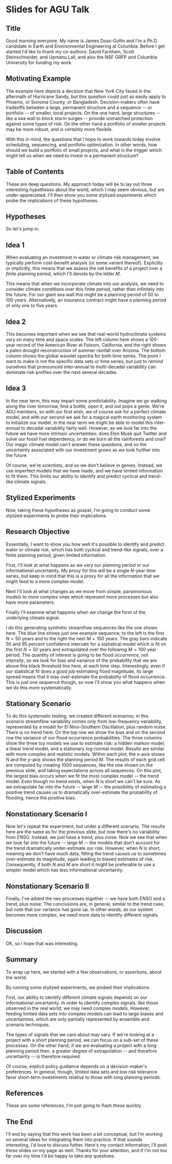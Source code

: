 # Slides for AGU Talk

## Title

Good morning everyone.
My name is James Doss-Gollin and I'm a Ph.D. candidate in Earth and Environmental Engineering at Columbia.
Before I get started I'd like to thank my co-authors: David Farnham, Scott Steinschneider, and Upmanu Lall, and also the NSF GRFP and Columbia University for funding my work.

## Motivating Example

The example here depicts a decision that New York City faced in the aftermath of Hurricane Sandy, but this question could just as easily apply to Phoenix, or Sonoma County, or Bangladesh.
Decision-makers often have tradeoffs between a large, permanent structure and a sequence -- or portfolio -- of smaller, local projects.
On the one hand, large structures -- like a sea wall to block storm surges -- provide unmatched protection against some types of risk.
On the other hand a portfolio of smaller projects may be more robust, and is certainly more flexible.

With this in mind, the questions that I hope to work towards today involve scheduling, sequencing, and portfolio optimization.
In other words, how should we build a portfolio of small projects, and what is the trigger which might tell us when we need to invest in a permanent structure?

## Table of Contents

These are deep questions.
My approach today will be to lay out three interesting hypotheses about the world, which I may seem obvious, but are under-appreciated.
I'll then show you some stylized experiments which probe the implications of these hypotheses.

## Hypotheses

So let's jump in.

## Idea 1

When evaluating an investment in water or climate risk management, we typically perform cost-benefit analysis (or some variant thereof).
Explicitly or implicitly, this means that we assess the net benefits of a project over a *finite* planning period, which I'll denote by the letter $M$.

This means that when we incorporate climate into our analysis, we need to consider climate conditions over this finite period, rather than infinitely into the future.
For our giant sea wall this might be a planning period of 50 to 100 years.
Alternatively, an insurance contract might have a planning period of only one to five years.

## Idea 2

This becomes important when we see that real-world hydroclimate systems vary on many time and space scales.
The left column here shows a 100-year record of the American River at Folsom, California, and the right shows a paleo drought reconstruction of summer rainfall over Arizona.
The bottom column shows the global wavelet spectra for both time series.
The point I want to make is not the specific data sets or time series, but just to remind ourselves that pronounced inter-annual to multi-decadal variability can dominate risk profiles over the next several decades.

## Idea 3

In the near term, this may impart some predictability.
Imagine we go walking along the river tomorrow, find a bottle, open it, and out pops a genie.
We're AGU members, so with our first wish, we of course ask for a perfect climate model, and with our second we ask for a magical earth monitoring system to initialize our model.
In the near term we might be able to model this inter-annual to decadal variability fairly well.
However, as we look far into the future we have more intrinsic uncertainties: does Elon Musk quit Twitter and solve our fossil fuel dependency, or do we burn all the rainforests and coal?
Our magic climate model can't answer these questions, and so the uncertainty associated with our investment grows as we look further into the future.

Of course, we're scientists, and so we don't believe in genies.
Instead, we use imperfect models that we have made, and we have limited information to fit them.
This limits our ability to identify and predict cyclical and trend-like climate signals.

## Stylized Experiments

Now, taking these hypotheses as gospel, I'm going to conduct some stylized experiments to probe their implications.

## Research Objective

Essentially, I want to show you how well it's possible to identify and predict water or climate risk, which has both cyclical and trend-like signals, over a finite planning period, given limited information.

First, I'll look at what happens as we vary our planning period or our informational uncertainty.
My proxy for this will be a single $N$-year time series, but keep in mind that this is a proxy for all the information that we might feed to a more complex model.

Next I'll look at what changes as we move from simple, parsimonious models to more complex ones which represent more processes but also have more parameters.

Finally I'll examine what happens when we change the form of the underlying climate signal.

I do this generating synthetic streamflow sequences like the one shown here.
The blue line shows just one example sequence; to the left is the first $N=50$ years and to the right the next $M=100$ years.
The gray bars indicate 50 and 95 percent confidence intervals for a statistical model which is fit on the first $N=50$ years and extrapolated over the following $M=100$ year period.
The quantity of interest is going to be flood *occurrence*, not *intensity*, so we look for bias and variance of the probability that we are above this black threshold line here, at each time step.
Interestingly, even if our statistical fit does a good job estimating flood magnitude, its large spread means that it may over-estimate the probability of flood occurrence.
This is just one sequence though, so now I'll show you what happens when we do this more systematically.

## Stationary Scenario

To do this systematic testing, we created different scenarios; in this scenario streamflow variability comes only from low-frequency variability, represented by a model for El Nino-Southern Oscillation, plus random noise.
There is no trend here.
On the top row we show the bias and on the second row the variance of our flood occurrence probabilities.
The three columns show the three toy models we use to estimate risk: a hidden markov model, a linear trend model, and a stationary log-normal model.
Results are similar with more complex and realistic models.
Within each plot, the $x$-axis shows $N$ and the $y$-axis shows the planning period $M$.
The results of each grid cell are computed by creating 1000 sequences, like the one shown on the previous slide, and taking expectations across all sequences.
On this plot, the largest bias occurs when we fit the most complex model -- the trend model.
Even though no trend exists, when $N$ is short we can't be sure.
As we extrapolate far into the future -- large $M$ -- the possibility of estimating a positive trend causes us to dramatically over-estimate the probability of flooding, hence the positive bias.

## Nonstationary Scenario I

Now let's repeat the experiment, but under a different scenario.
The results here are the same as for the previous slide, but now there's no variability from ENSO.
Instead, we just have a trend, plus noise.
Now we see that when we look far into the future -- large $M$ -- the models that don't account for the trend  dramatically under-estimate our risk.
However, when $N$ is short, meaning we don't have much data, fitting the trend causes us to sometimes over-estimate its magnitude, again leading to biased estimates of risk.
Consequently, if both $N$ and $M$ are short it might be preferable to use a simpler model which has less informational uncertainty.

## Nonstationary Scenario II

Finally, I've added the two processes together -- we have both ENSO and a trend, plus noise.
The conclusions are, in general, similar to the trend case, but note that our variance has gone up.
In other words, as our system becomes more complex, we need more data to identify different signals.

## Discussion

OK, so I hope that was interesting.

## Summary

To wrap up here, we started with a few observations, or assertions, about the world.

By running some stylized experiments, we probed their implications.

First, our ability to identify different climate signals depends on our informational uncertainty.
In order to identify complex signals, like those observed in the real world, we may need complex models.
However, feeding limited data sets into complex models can lead to large biases and uncertainties, which are only partially represented by ensemble and scenario techniques.

The types of signals that we care about may vary.
If we're looking at a project with a short planning period, we can focus on a sub-set of these processes.
On the other hand, if we are evaluating a project with a long planning period then, a greater degree of extrapolation -- and therefore uncertainty -- is therefore required.

Of course, explicit policy guidance depends on a decision-maker's preferences.
In general, though, limited data sets and low risk tolerance favor short-term investments relative to those with long planning periods.

## References

These are some references, I'm just going to flash these quickly

## The End

I'll end by saying that this work has been a bit conceptual, but I'm working on several ideas for integrating them into practice.
If that sounds interesting, I'd love to discuss futher.
Here's my contact information; I'll post these slides on my page as well.
Thanks for your attention, and if I'm not too far over my time I'd be happy to take any questions.